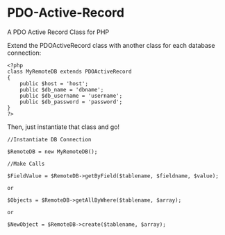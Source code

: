 PDO-Active-Record
=================

A PDO Active Record Class for PHP

Extend the PDOActiveRecord class with another class for each database connection:

	<?php 
	class MyRemoteDB extends PDOActiveRecord
	{
	  	public $host = 'host';
		public $db_name = 'dbname';
		public $db_username = 'username';
		public $db_password = 'password';
	}
	?>

Then, just instantiate that class and go!

	//Instantiate DB Connection
	
	$RemoteDB = new MyRemoteDB();
	
	//Make Calls
	
	$FieldValue = $RemoteDB->getByField($tablename, $fieldname, $value);
	
	or
	
	$Objects = $RemoteDB->getAllByWhere($tablename, $array);
	
	or 
	
	$NewObject = $RemoteDB->create($tablename, $array);
